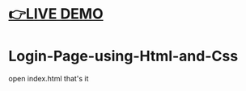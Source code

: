 # [👉LIVE DEMO](https://loginpages06.netlify.app/)
# Login-Page-using-Html-and-Css
open index.html
that's it
